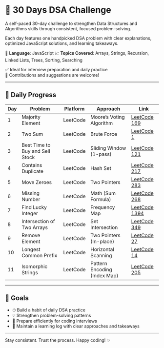 # 🚀 30 Days DSA Challenge

A self-paced 30-day challenge to strengthen Data Structures and Algorithms skills through consistent, focused problem-solving.

Each day features one handpicked DSA problem with clear explanations, optimized JavaScript solutions, and learning takeaways.

📌 **Language**: JavaScript
📈 **Topics Covered**: Arrays, Strings, Recursion, Linked Lists, Trees, Sorting, Searching

✅ Ideal for interview preparation and daily practice  
🌟 Contributions and suggestions are welcome!

---

## 📅 Daily Progress

| Day | Problem                         | Platform | Approach                     | Link                                                                           |
| --- | ------------------------------- | -------- | ---------------------------- | ------------------------------------------------------------------------------ |
| 1   | Majority Element                | LeetCode | Moore’s Voting Algorithm     | [LeetCode 169](https://leetcode.com/problems/majority-element/)                |
| 2   | Two Sum                         | LeetCode | Brute Force                  | [LeetCode 1](https://leetcode.com/problems/two-sum/)                           |
| 3   | Best Time to Buy and Sell Stock | LeetCode | Sliding Window (1-pass)      | [LeetCode 121](https://leetcode.com/problems/best-time-to-buy-and-sell-stock/) |
| 4   | Contains Duplicate              | LeetCode | Hash Set                     | [LeetCode 217](https://leetcode.com/problems/contains-duplicate/)              |
| 5   | Move Zeroes                     | LeetCode | Two Pointers                 | [LeetCode 283](https://leetcode.com/problems/move-zeroes/)                     |
| 6   | Missing Number                  | LeetCode | Math (Sum Formula)           | [LeetCode 268](https://leetcode.com/problems/missing-number/)                  |
| 7   | Find Lucky Integer              | LeetCode | Frequency Map                | [LeetCode 1394](https://leetcode.com/problems/find-lucky-integer-in-an-array/) |
| 8   | Intersection of Two Arrays      | LeetCode | Set Intersection             | [LeetCode 349](https://leetcode.com/problems/intersection-of-two-arrays/)      |
| 9   | Remove Element                  | LeetCode | Two Pointers (In-place)      | [LeetCode 27](https://leetcode.com/problems/remove-element/)                   |
| 10  | Longest Common Prefix           | LeetCode | Horizontal Scanning          | [LeetCode 14](https://leetcode.com/problems/longest-common-prefix/)            |
| 11  | Isomorphic Strings              | LeetCode | Pattern Encoding (Index Map) | [LeetCode 205](https://leetcode.com/problems/isomorphic-strings/)              |

---

## 🎯 Goals

- ⏱ Build a habit of daily DSA practice
- 💡 Strengthen problem-solving patterns
- 🧠 Prepare efficiently for coding interviews
- 📘 Maintain a learning log with clear approaches and takeaways

---

Stay consistent. Trust the process. Happy coding! ✨
